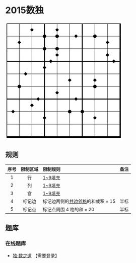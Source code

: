 # 2015数独

![题](../../../../../images/sudoku/2015数独.png)

## 规则

| 序号  | 限制区域 | 限制规则                  | 备注  |
|:---:|:----:|:----------------------|:---:|
|  1  |  行   | [1~9填充]               |     |
|  2  |  列   | [1~9填充]               |     |
|  3  |  宫   | [1~9填充]               |     |
|  4  | 标记边  | 标记边两侧的[共边邻格]的和或积 = 15 | 半标  |
|  5  | 标记点  | 标记点周围 4 格的和 = 20      | 半标  |

## 题库

### 在线题库

- [独·数之道](http://www.sudokufans.org.cn/lx/game.index.php?type=ts4) 【需要登录】

[1~9填充]: ../../../../../rules.md#1to9填充

[共边邻格]: ../../../../../rules.md#共边邻格
